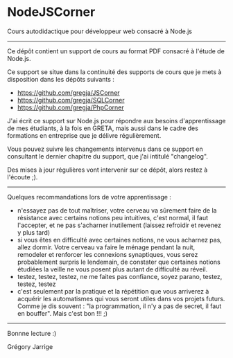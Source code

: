 # NodeJSCorner
Cours autodidactique pour développeur web consacré à Node.js
 
---------

Ce dépôt contient un support de cours au format PDF consacré à l'étude de Node.js.

Ce support se situe dans la continuité des supports de cours que je mets à disposition dans les dépôts suivants :

- https://github.com/gregja/JSCorner
- https://github.com/gregja/SQLCorner
- https://github.com/gregja/PhpCorner

J'ai écrit ce support sur Node.js pour répondre aux besoins d'apprentissage de mes étudiants, à la fois en GRETA, mais aussi dans le cadre des formations en entreprise que je délivre régulièrement.

Vous pouvez suivre les changements intervenus dans ce support en consultant le dernier chapitre du support, que j'ai intitulé "changelog".

Des mises à jour régulières vont intervenir sur ce dépôt, alors restez à l'écoute ;).


--------

Quelques recommandations lors de votre apprentissage :

- n'essayez pas de tout maîtriser, votre cerveau va sûrement faire de la résistance avec certains notions peu intuitives, c'est normal, il faut l'accepter, et ne pas s'acharner inutilement (laissez refroidir et revenez y plus tard)
- si vous êtes en difficulté avec certaines notions, ne vous acharnez pas, allez dormir. Votre cerveau va faire le ménage pendant la nuit, remodeler et renforcer les connexions synaptiques, vous serez probablement surpris le lendemain, de constater que certaines notions étudiées la veille ne vous posent plus autant de difficulté au réveil.
- testez, testez, testez, ne me faites pas confiance, soyez parano, testez, testez, testez
- c'est seulement par la pratique et la répétition que vous arriverez à acquérir les automatismes qui vous seront utiles dans vos projets futurs. Comme je dis souvent : "la programmation, il n'y a pas de secret, il faut en bouffer". Mais c'est bon !!! ;)


--------

Bonnne lecture :)

Grégory Jarrige
